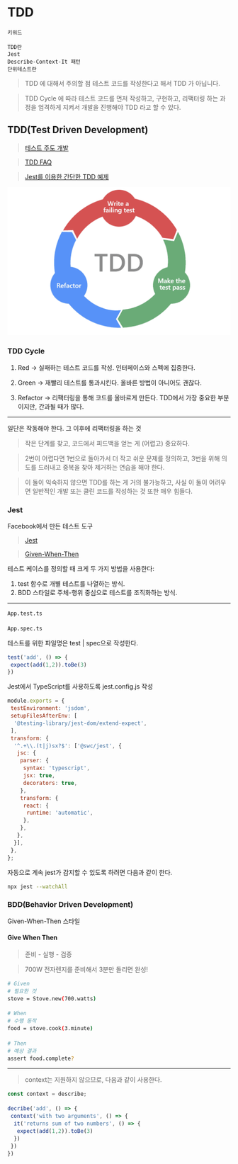 # TDD

```
키워드

TDD란
Jest
Describe-Context-It 패턴
단위테스트란
```

> TDD 에 대해서 주의할 점
테스트 코드를 작성한다고 해서 TDD 가 아닙니다.

>TDD Cycle 에 따라 테스트 코드를 먼저 작성하고, 구현하고, 리팩터링 하는 과정을 엄격하게 지켜서 개발을 진행해야 TDD 라고 할 수 있다.

## TDD(Test Driven Development)
>
> [테스트 주도 개발](https://github.com/ahastudio/til/blob/main/agile/test-driven-development.md)
>

> [TDD FAQ](https://github.com/ahastudio/til/blob/main/blog/2016/12-03-tdd-faq.md)
>

> [Jest를 이용한 간단한 TDD 예제](https://github.com/ahastudio/til/blob/main/jest/20201204-simple-tdd-example.md)
>

![TDD](./src/tdd.png)

### TDD Cycle

1. Red → 실패하는 테스트 코드를 작성. 인터페이스와 스펙에 집중한다.

2. Green → 재빨리 테스트를 통과시킨다. 올바른 방법이 아니어도 괜찮다.

3. Refactor → 리팩터링을 통해 코드를 올바르게 만든다. TDD에서 가장 중요한 부분이지만, 간과될 때가 많다.

---

일단은 작동해야 한다. 그 이후에 리팩터링을 하는 것

> 작은 단계를 찾고, 코드에서 피드백을 얻는 게 (어렵고) 중요하다.

> 2번이 어렵다면 1번으로 돌아가서 더 작고 쉬운 문제를 정의하고, 3번을 위해 의도를 드러내고 중복을 찾아 제거하는 연습을 해야 한다.

> 이 둘이 익숙하지 않으면 TDD를 하는 게 거의 불가능하고, 사실 이 둘이 어려우면 일반적인 개발 또는 클린 코드를 작성하는 것 또한 매우 힘들다.

### Jest

Facebook에서 만든 테스트 도구

> [Jest](https://jestjs.io/)
>

> [Given-When-Then](https://github.com/ahastudio/til/blob/main/blog/2018/12-08-given-when-then.md)
>

테스트 케이스를 정의할 때 크게 두 가지 방법을 사용한다:

1. test 함수로 개별 테스트를 나열하는 방식.
2. BDD 스타일로 주체-행위 중심으로
테스트를 조직화하는 방식.

---

```bash
App.test.ts

App.spec.ts
```

테스트를 위한 파일명은 test | spec으로 작성한다.

```typescript
test('add', () => {
 expect(add(1,2)).toBe(3)
})
```

Jest에서 TypeScript를 사용하도록 jest.config.js 작성

```js
module.exports = {
 testEnvironment: 'jsdom',
 setupFilesAfterEnv: [
  '@testing-library/jest-dom/extend-expect',
 ],
 transform: {
  '^.+\\.(t|j)sx?$': ['@swc/jest', {
   jsc: {
    parser: {
     syntax: 'typescript', 
     jsx: true,
     decorators: true,
    },
    transform: { 
     react: {
      runtime: 'automatic',
     },
    },
   },
  }],
 },
};
```

자동으로 계속 jest가 감지할 수 있도록 하려면 다음과 같이 한다.

```bash
npx jest --watchAll
```

### BDD(Behavior Driven Development)

Given-When-Then 스타일

#### Give When Then

> 준비 - 실행 - 검증

> 700W 전자렌지를 준비해서 3분만 돌리면 완성!

```bash
# Given
# 필요한 것
stove = Stove.new(700.watts)

# When
# 수행 동작
food = stove.cook(3.minute)

# Then
# 예상 결과
assert food.complete?
```

---

> context는 지원하지 않으므로, 다음과 같이 사용한다.

```typescript
const context = describe;

decribe('add', () => {
 context('with two arguments', () => {
  it('returns sum of two numbers', () => {
   expect(add(1,2)).toBe(3)
  })
 })
})
```

